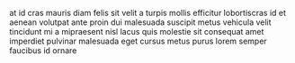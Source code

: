 at id cras mauris diam felis sit velit a turpis mollis efficitur lobortiscras id
et aenean volutpat ante proin dui malesuada suscipit metus vehicula velit
tincidunt mi a mipraesent nisl lacus quis molestie sit consequat amet imperdiet
pulvinar malesuada eget cursus metus purus lorem semper faucibus id ornare